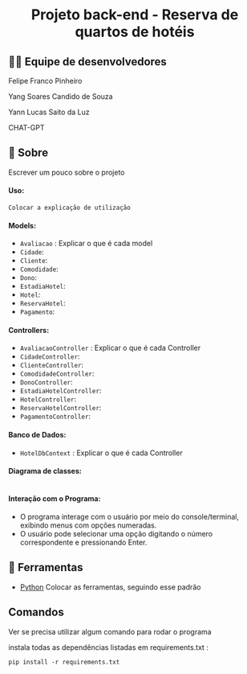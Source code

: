 <h1 align='center'>
    <p>Projeto back-end - Reserva de quartos de hotéis</p>
</h1>

## 🙋‍♂️ Equipe de desenvolvedores
<p>Felipe Franco Pinheiro</p>
<p>Yang Soares Candido de Souza</p>
<p>Yann Lucas Saito da Luz</p>
<p>CHAT-GPT</p>

## 📘 Sobre

Escrever um pouco sobre o projeto

#### Uso:
    Colocar a explicação de utilização

#### Models:
- `Avaliacao` : Explicar o que é cada model
- `Cidade`: 
- `Cliente`: 
- `Comodidade`: 
- `Dono`: 
- `EstadiaHotel`: 
- `Hotel`:
- `ReservaHotel`:
- `Pagamento`:

#### Controllers:
- `AvaliacaoController` : Explicar o que é cada Controller
- `CidadeController`: 
- `ClienteController`: 
- `ComodidadeController`: 
- `DonoController`: 
- `EstadiaHotelController`: 
- `HotelController`:
- `ReservaHotelController`:
- `PagamentoController`:

#### Banco de Dados:
- `HotelDbContext` : Explicar o que é cada Controller

#### Diagrama de classes:
<img src="">

#### Interação com o Programa:

- O programa interage com o usuário por meio do console/terminal, exibindo menus com opções numeradas.
- O usuário pode selecionar uma opção digitando o número correspondente e pressionando Enter.


## 📝 Ferramentas

- [Python](https://docs.python.org/3/)
Colocar as ferramentas, seguindo esse padrão

## Comandos
Ver se precisa utilizar algum comando para rodar o programa
<p> instala todas as dependências listadas em requirements.txt :</p>

    pip install -r requirements.txt    
